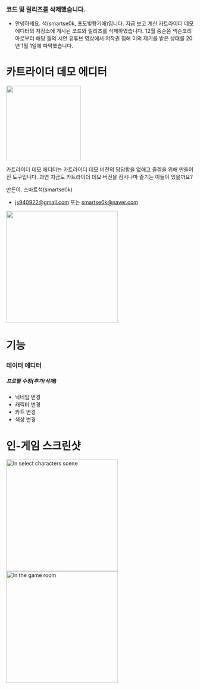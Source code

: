 ### 코드 및 릴리즈를 삭제했습니다.
- 안녕하세요. 석(smartse0k, 포도빛향기에)입니다. 지금 보고 계신 카트라이더 데모 에디터의 저장소에 게시된 코드와 릴리즈를 삭제하였습니다. 12월 중순쯤 넥슨코리아로부터 해당 툴의 시연 유튜브 영상에서 저작권 침해 이의 제기를 받은 상태를 20년 1월 1일에 파악했습니다.

# 카트라이더 데모 에디터
<img src="https://user-images.githubusercontent.com/22577959/66453528-9c084c80-ea9f-11e9-8557-192d37bf9fdd.png" width="200">

카트라이더 데모 에디터는 카트라이더 데모 버전의 답답함을 없애고 즐겜을 위해 만들어진 도구입니다. 과연 지금도 카트라이더 데모 버전을 잠시나마 즐기는 이들이 있을까요?

만든이. 스마트석(smartse0k)
- js940922@gmail.com 또는 smartse0k@naver.com
<img src="http://www.gckom.com/kartrider_tmi_img.php?nick=%ED%8F%AC%EB%8F%84%EB%B9%9B%ED%96%A5%EA%B8%B0%EC%97%90&fake=9692797dummy.gif#dummy.gif" width="300">

# 기능
### 데이터 에디터
##### 프로필 수정(추가/삭제)
* 닉네임 변경
* 캐릭터 변경
* 카트 변경
* 색상 변경

<!--
### 인게임 에디터
* 무한부스터
-->

# 인-게임 스크린샷
<img alt="In select characters scene" src="https://user-images.githubusercontent.com/22577959/66406421-8b67c000-ea26-11e9-8134-0b36dbcef94c.png" width="300">
<img alt="In the game room" src="https://user-images.githubusercontent.com/22577959/66406427-8d318380-ea26-11e9-827c-dedfc11843f9.PNG" width="300">


